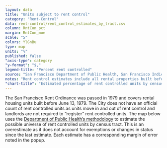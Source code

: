 ```yaml
---
layout: data
title: "Units subject to rent control"
category: "Rent-Control"
data: rent-control/rent_control_estimates_by_tract.csv
column: RntCon_pct
margin: RntCon_moe
scale: "5"
colors: YlGnBu
type: map
units: "%"
published: false
"axis-type": category
"y-format": "$,"
legend-title: "Percent rent controlled"
source: "San Francisco Department of Public Health, San Francisco Indicators Project; U.S. Census Bureau, 2010 American Community Survey 5-Year Estimates."
notes: "Rent control estimates include all rental properties built before 1980. However, because the rent control ordinance only covers properties built before June 1979 and because it does not cover single family homes/condos where tenants moved in after 1996, or SRO units where tenants remain less than 28 consecutive days, this data is likely an over-estimate. Read more about the calculation methodology at the SF Indicators Project."
"chart-title": "Estimated percentage of rent controlled units by census tract"
---
```

The San Francisco Rent Ordinance was passed in 1979 and covers rental housing units built before June 13, 1979. The City does not have an official count of rent controlled units as units move in and out of rent control and landlords are not required to “register” rent controlled units. The map below uses the [Department of Public Health’s methodology](http://www.sfindicatorproject.org/indicators/view/192) to estimate the possible universe of rent controlled units by census tract. This is an overestimate as it does not account for exemptions or changes in status since the last estimate. Each estimate has a corresponding margin of error noted in the popup.
